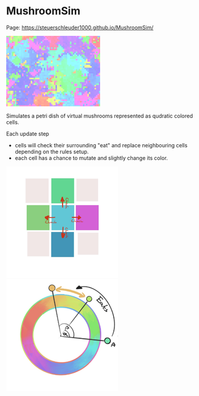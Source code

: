 # MushroomSim

 Page: https://steuerschleuder1000.github.io/MushroomSim/
 
 <img src="https://raw.githubusercontent.com/SteuerSchleuder1000/MushroomSim/main/PetriDish.png" width="50%" height="50%"></img>


Simulates a petri dish of virtual mushrooms represented as qudratic colored cells.

Each update step 
 - cells will check their surrounding "eat" and replace neighbouring cells depending on the rules setup.
 - each cell has a chance to mutate and slightly change its color.

<img src="https://raw.githubusercontent.com/SteuerSchleuder1000/MushroomSim/main/Squares.jpg" width="300" height="300"></img><img src="https://raw.githubusercontent.com/SteuerSchleuder1000/MushroomSim/main/ColorPie.jpg" width="300" height="300"></img>




